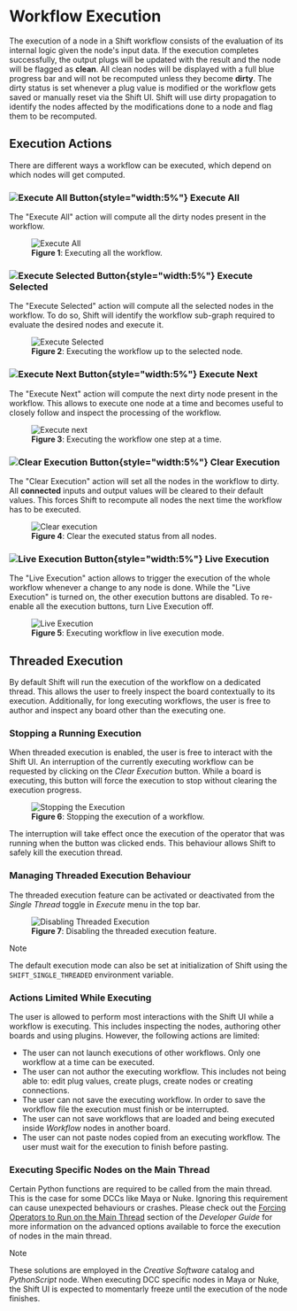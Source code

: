 # Workflow Execution

The execution of a node in a Shift workflow consists of the evaluation of its internal logic given the node's input data. If the execution completes successfully, the output plugs will be updated with the result and the node will be flagged as **clean**. All clean nodes will be displayed with a full blue progress bar and will not be recomputed unless they become **dirty**. The dirty status is set whenever a plug value is modified or the workflow gets saved or manually reset via the Shift UI. Shift will use dirty propagation to identify the nodes affected by the modifications done to a node and flag them to be recomputed.

## Execution Actions

There are different ways a workflow can be executed, which depend on which nodes will get computed. 

### ![Execute All Button](images/execute_all_default.svg){style="width:5%"} Execute All

The "Execute All" action will compute all the dirty nodes present in the workflow.

<figure>
      <img src="images/execute_all.gif" alt="Execute All">
      <figcaption><b>Figure 1</b>: Executing all the workflow.</figcaption>
</figure>


### ![Execute Selected Button](images/execute_selected_default.svg){style="width:5%"} Execute Selected

The "Execute Selected" action will compute all the selected nodes in the workflow. To do so, Shift will identify the workflow sub-graph required to evaluate the desired nodes and execute it.

<figure>
      <img src="images/execute_selected.gif" alt="Execute Selected">
      <figcaption><b>Figure 2</b>: Executing the workflow up to the selected node.</figcaption>
</figure>


### ![Execute Next Button](images/execute_next_default.svg){style="width:5%"} Execute Next

The "Execute Next" action will compute the next dirty node present in the workflow. This allows to execute one node at a time and becomes useful to closely follow and inspect the processing of the workflow.

<figure>
      <img src="images/execute_step_by_step.gif" alt="Execute next">
      <figcaption><b>Figure 3</b>: Executing the workflow one step at a time.</figcaption>
</figure>


### ![Clear Execution Button](images/clear_all_default.svg){style="width:5%"} Clear Execution

The "Clear Execution" action will set all the nodes in the workflow to dirty. All **connected** inputs and output values will be cleared to their default values. This forces Shift to recompute all nodes the next time the workflow has to be executed.

<figure>
      <img src="images/clear_execution.gif" alt="Clear execution">
      <figcaption><b>Figure 4</b>: Clear the executed status from all nodes.</figcaption>
</figure>


### ![Live Execution Button](images/execute_live_default.svg){style="width:5%"} Live Execution

The "Live Execution" action allows to trigger the execution of the whole workflow whenever a change to any node is done. While the "Live Execution" is turned on, the other execution buttons are disabled. To re-enable all the execution buttons, turn Live Execution off.

<figure>
      <img src="images/stopping_execution.gif" alt="Live Execution">
      <figcaption><b>Figure 5</b>: Executing workflow in live execution mode.</figcaption>
</figure>

## Threaded Execution

By default Shift will run the execution of the workflow on a dedicated thread. This allows the user to freely inspect the board contextually to its execution. Additionally, for long executing workflows, the user is free to author and inspect any board other than the executing one.

### Stopping a Running Execution

When threaded execution is enabled, the user is free to interact with the Shift UI. An interruption of the currently executing workflow can be requested by clicking on the *Clear Execution* button. While a board is executing, this button will force the execution to stop without clearing the execution progress.

<figure>
      <img src="images/live_execution.gif" alt="Stopping the Execution">
      <figcaption><b>Figure 6</b>: Stopping the execution of a workflow.</figcaption>
</figure>

The interruption will take effect once the execution of the operator that was running when the button was clicked ends. This behaviour allows Shift to safely kill the execution thread.

### Managing Threaded Execution Behaviour

The threaded execution feature can be activated or deactivated from the *Single Thread* toggle in *Execute* menu in the top bar.

<figure>
      <img src="images/disabling_threaded_execution.gif" alt="Disabling Threaded Execution">
      <figcaption><b>Figure 7</b>: Disabling the threaded execution feature.</figcaption>
</figure>

>[!NOTE]
>The default execution mode can also be set at initialization of Shift using the `SHIFT_SINGLE_THREADED` environment variable.

### Actions Limited While Executing

The user is allowed to perform most interactions with the Shift UI while a workflow is executing. This includes inspecting the nodes, authoring other boards and using plugins. However, the following actions are limited:

- The user can not launch executions of other workflows. Only one workflow at a time can be executed.
- The user can not author the executing workflow. This includes not being able to: edit plug values, create plugs, create nodes or creating connections.
- The user can not save the executing workflow. In order to save the workflow file the execution must finish or be interrupted.
- The user can not save workflows that are loaded and being executed inside *Workflow* nodes in another board.
- The user can not paste nodes copied from an executing workflow. The user must wait for the execution to finish before pasting.

### Executing Specific Nodes on the Main Thread

Certain Python functions are required to be called from the main thread. This is the case for some DCCs like Maya or Nuke. Ignoring this requirement can cause unexpected behaviours or crashes. Please check out the [Forcing Operators to Run on the Main Thread](../../reference/developer_guide/developing_custom_catalogs#forcing-operators-to-run-on-the-main-thread) section of the *Developer Guide* for more information on the advanced options available to force the execution of nodes in the main thread.

>[!NOTE]
>These solutions are employed in the *Creative Software* catalog and *PythonScript* node. When executing DCC specific nodes in Maya or Nuke, the Shift UI is expected to momentarly freeze until the execution of the node finishes.
